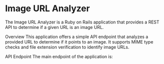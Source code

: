 # Image URL Analyzer
The Image URL Analyzer is a Ruby on Rails application that provides a REST API to determine if a given URL is an image URL.

Overview
This application offers a simple API endpoint that analyzes a provided URL to determine if it points to an image. It supports MIME type checks and file extension verification to identify image URLs.

API Endpoint
The main endpoint of the application is:
